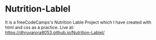 # Nutrition-Lablel
It is a freeCodeCamps's Nutrition Lable Project which I have created with html and css as a practice.
Live at:  https://dhruvarora8053.github.io/Nutrition-Lablel/
